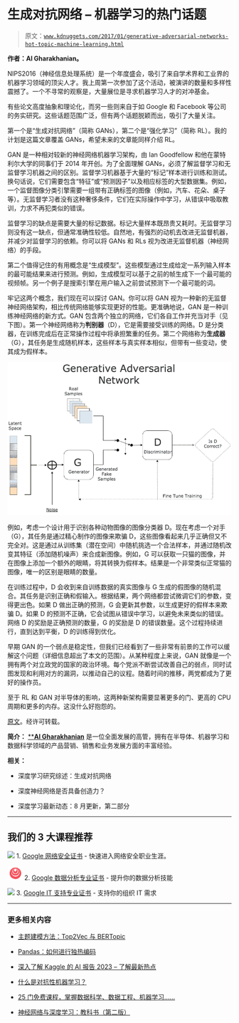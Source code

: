 # 生成对抗网络 – 机器学习的热门话题

> 原文：[`www.kdnuggets.com/2017/01/generative-adversarial-networks-hot-topic-machine-learning.html`](https://www.kdnuggets.com/2017/01/generative-adversarial-networks-hot-topic-machine-learning.html)

**作者：Al Gharakhanian。**

NIPS2016（神经信息处理系统）是一个年度盛会，吸引了来自学术界和工业界的机器学习领域的顶尖人才。我上周第一次参加了这个活动，被演讲的数量和多样性震撼了。一个不寻常的观察是，大量展位是寻求机器学习人才的对冲基金。

有些论文高度抽象和理论化，而另一些则来自于如 Google 和 Facebook 等公司的务实研究。这些话题范围广泛，但有两个话题脱颖而出，吸引了大量关注。

第一个是“生成对抗网络”（简称 GANs），第二个是“强化学习”（简称 RL）。我的计划是这篇文章覆盖 GANs，希望未来的文章能同样介绍 RL。

GAN 是一种相对较新的神经网络机器学习架构，由 Ian Goodfellow 和他在蒙特利尔大学的同事们于 2014 年开创。为了全面理解 GANs，必须了解监督学习和无监督学习机器之间的区别。监督学习机器基于大量的“标记”样本进行训练和测试。换句话说，它们需要包含“特征”或“预测因子”以及相应标签的大型数据集。例如，一个监督图像分类引擎需要一组带有正确标签的图像（例如，汽车、花朵、桌子等）。无监督学习者没有这种奢侈条件，它们在实际操作中学习，从错误中吸取教训，力求不再犯类似的错误。

监督学习的缺点是需要大量的标记数据。标记大量样本既昂贵又耗时。无监督学习则没有这一缺点，但通常准确性较低。自然地，有强烈的动机去改进无监督机器，并减少对监督学习的依赖。你可以将 GANs 和 RLs 视为改进无监督机器（神经网络）的手段。

第二个值得记住的有用概念是“生成模型”。这些模型通过生成给定一系列输入样本的最可能结果来进行预测。例如，生成模型可以基于之前的帧生成下一个最可能的视频帧。另一个例子是搜索引擎在用户输入之前尝试预测下一个最可能的词。

牢记这两个概念，我们现在可以探讨 GAN。你可以将 GAN 视为一种新的无监督神经网络架构，相比传统网络能够实现更好的性能。更准确地说，GAN 是一种训练神经网络的新方式。GAN 包含两个独立的网络，它们各自工作并充当对手（见下图）。第一个神经网络称为**判别器**（D），它是需要接受训练的网络。D 是分类器，在训练完成后在正常操作过程中将承担繁重的任务。第二个网络称为**生成器**（G），其任务是生成随机样本，这些样本与真实样本相似，但带有一些变动，使其成为假样本。

![generative-adversarial-network](img/288714ba25f18f97439b63ab4e75bf53.png)

例如，考虑一个设计用于识别各种动物图像的图像分类器 D。现在考虑一个对手（G），其任务是通过精心制作的图像来欺骗 D，这些图像看起来几乎正确但又不完全对。这是通过从训练集（潜在空间）中随机挑选一个合法样本，并通过随机改变其特征（添加随机噪声）来合成新图像。例如，G 可以获取一只猫的图像，并在图像上添加一个额外的眼睛，将其转换为假样本。结果是一个非常类似正常猫的图像，唯一的区别是眼睛的数量。

在训练过程中，D 会收到来自训练数据的真实图像与 G 生成的假图像的随机混合。其任务是识别正确和假输入。根据结果，两个网络都尝试微调它们的参数，变得更出色。如果 D 做出正确的预测，G 会更新其参数，以生成更好的假样本来欺骗 D。如果 D 的预测不正确，它会试图从错误中学习，以避免未来类似的错误。网络 D 的奖励是正确预测的数量，G 的奖励是 D 的错误数量。这个过程持续进行，直到达到平衡，D 的训练得到优化。

早期 GAN 的一个弱点是稳定性，但我们已经看到了一些非常有前景的工作可以缓解这个问题（详细信息超出了本文的范围）。从某种程度上来说，GAN 就像是一个拥有两个对立政党的国家的政治环境。每个党派不断尝试改善自己的弱点，同时试图发现和利用对方的漏洞，以推动自己的议程。随着时间的推移，两党都成为了更好的操作员。

至于 RL 和 GAN 对半导体的影响，这两种新架构需要显著更多的门、更高的 CPU 周期和更多的内存。这没什么好抱怨的。

[原文](https://www.linkedin.com/pulse/gans-one-hottest-topics-machine-learning-al-gharakhanian?trk=pulse_spock-articles)。经许可转载。

**简介：** [****Al Gharakhanian**](https://www.linkedin.com/in/algharakhanian) 是一位全面发展的高管，拥有在半导体、机器学习和数据科学领域的产品营销、销售和业务发展方面的丰富经验。

**相关：**

+   深度学习研究综述：生成对抗网络

+   深度神经网络是否具备创造力？

+   深度学习最新动态：8 月更新，第二部分

* * *

## 我们的 3 大课程推荐

![](img/0244c01ba9267c002ef39d4907e0b8fb.png) 1\. [Google 网络安全证书](https://www.kdnuggets.com/google-cybersecurity) - 快速进入网络安全职业生涯。

![](img/e225c49c3c91745821c8c0368bf04711.png) 2\. [Google 数据分析专业证书](https://www.kdnuggets.com/google-data-analytics) - 提升你的数据分析技能

![](img/0244c01ba9267c002ef39d4907e0b8fb.png) 3\. [Google IT 支持专业证书](https://www.kdnuggets.com/google-itsupport) - 支持你的组织 IT 需求

* * *

### 更多相关内容

+   [主题建模方法：Top2Vec 与 BERTopic](https://www.kdnuggets.com/2023/01/topic-modeling-approaches-top2vec-bertopic.html)

+   [Pandas：如何进行独热编码](https://www.kdnuggets.com/2023/07/pandas-onehot-encode-data.html)

+   [深入了解 Kaggle 的 AI 报告 2023 – 了解最新热点](https://www.kdnuggets.com/dive-into-the-future-with-kaggle-ai-report-2023-see-what-hot)

+   [什么是对抗性机器学习？](https://www.kdnuggets.com/2022/03/adversarial-machine-learning.html)

+   [25 门免费课程，掌握数据科学、数据工程、机器学习……](https://www.kdnuggets.com/25-free-courses-to-master-data-science-data-engineering-machine-learning-mlops-and-generative-ai)

+   [神经网络与深度学习：教科书（第二版）](https://www.kdnuggets.com/2023/07/aggarwal-neural-networks-deep-learning-textbook-2nd-edition.html)
